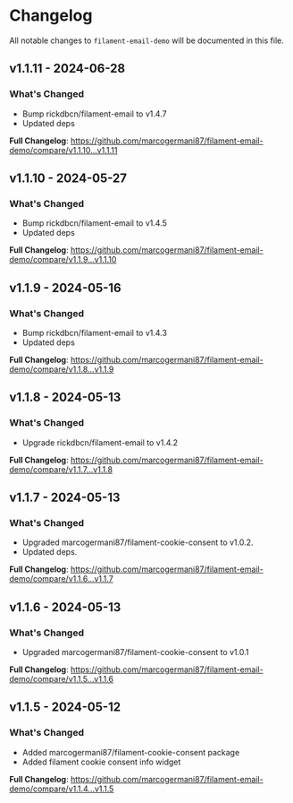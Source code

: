 # Changelog

All notable changes to `filament-email-demo` will be documented in this file.

## v1.1.11 - 2024-06-28

### What's Changed

* Bump rickdbcn/filament-email to v1.4.7
* Updated deps

**Full Changelog**: https://github.com/marcogermani87/filament-email-demo/compare/v1.1.10...v1.1.11

## v1.1.10 - 2024-05-27

### What's Changed

* Bump rickdbcn/filament-email to v1.4.5
* Updated deps

**Full Changelog**: https://github.com/marcogermani87/filament-email-demo/compare/v1.1.9...v1.1.10

## v1.1.9 - 2024-05-16

### What's Changed

* Bump rickdbcn/filament-email to v1.4.3
* Updated deps

**Full Changelog**: https://github.com/marcogermani87/filament-email-demo/compare/v1.1.8...v1.1.9

## v1.1.8 - 2024-05-13

### What's Changed

* Upgrade rickdbcn/filament-email to v1.4.2

**Full Changelog**: https://github.com/marcogermani87/filament-email-demo/compare/v1.1.7...v1.1.8

## v1.1.7 - 2024-05-13

### What's Changed

* Upgraded marcogermani87/filament-cookie-consent to v1.0.2.
* Updated deps.

**Full Changelog**: https://github.com/marcogermani87/filament-email-demo/compare/v1.1.6...v1.1.7

## v1.1.6 - 2024-05-13

### What's Changed

* Upgraded marcogermani87/filament-cookie-consent to v1.0.1

**Full Changelog**: https://github.com/marcogermani87/filament-email-demo/compare/v1.1.5...v1.1.6

## v1.1.5 - 2024-05-12

### What's Changed

* Added marcogermani87/filament-cookie-consent package
* Added filament cookie consent info widget

**Full Changelog**: https://github.com/marcogermani87/filament-email-demo/compare/v1.1.4...v1.1.5
